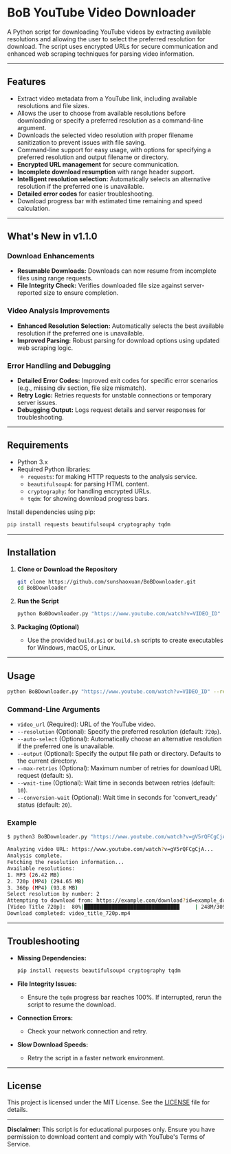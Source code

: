 # BoB YouTube Video Downloader

A Python script for downloading YouTube videos by extracting available resolutions and allowing the user to select the preferred resolution for download. The script uses encrypted URLs for secure communication and enhanced web scraping techniques for parsing video information.

---

## Features

- Extract video metadata from a YouTube link, including available resolutions and file sizes.
- Allows the user to choose from available resolutions before downloading or specify a preferred resolution as a command-line argument.
- Downloads the selected video resolution with proper filename sanitization to prevent issues with file saving.
- Command-line support for easy usage, with options for specifying a preferred resolution and output filename or directory.
- **Encrypted URL management** for secure communication.
- **Incomplete download resumption** with range header support.
- **Intelligent resolution selection:** Automatically selects an alternative resolution if the preferred one is unavailable.
- **Detailed error codes** for easier troubleshooting.
- Download progress bar with estimated time remaining and speed calculation.

---

## What's New in v1.1.0

### Download Enhancements

- **Resumable Downloads:** Downloads can now resume from incomplete files using range requests.
- **File Integrity Check:** Verifies downloaded file size against server-reported size to ensure completion.

### Video Analysis Improvements

- **Enhanced Resolution Selection:** Automatically selects the best available resolution if the preferred one is unavailable.
- **Improved Parsing:** Robust parsing for download options using updated web scraping logic.

### Error Handling and Debugging

- **Detailed Error Codes:** Improved exit codes for specific error scenarios (e.g., missing div section, file size mismatch).
- **Retry Logic:** Retries requests for unstable connections or temporary server issues.
- **Debugging Output:** Logs request details and server responses for troubleshooting.

---

## Requirements

- Python 3.x
- Required Python libraries:
  - `requests`: for making HTTP requests to the analysis service.
  - `beautifulsoup4`: for parsing HTML content.
  - `cryptography`: for handling encrypted URLs.
  - `tqdm`: for showing download progress bars.

Install dependencies using pip:

```sh
pip install requests beautifulsoup4 cryptography tqdm
```

---

## Installation

1. **Clone or Download the Repository**

   ```sh
   git clone https://github.com/sunshaoxuan/BoBDownloader.git
   cd BoBDownloader
   ```

2. **Run the Script**

   ```sh
   python BoBDownloader.py "https://www.youtube.com/watch?v=VIDEO_ID" --resolution 720p --output "path/to/output/file.mp4"
   ```

3. **Packaging (Optional)**

   - Use the provided `build.ps1` or `build.sh` scripts to create executables for Windows, macOS, or Linux.

---

## Usage

```sh
python BoBDownloader.py "https://www.youtube.com/watch?v=VIDEO_ID" --resolution 720p --auto-select --output "path/to/output/file.mp4"
```

### Command-Line Arguments

- `video_url` (Required): URL of the YouTube video.
- `--resolution` (Optional): Specify the preferred resolution (default: `720p`).
- `--auto-select` (Optional): Automatically choose an alternative resolution if the preferred one is unavailable.
- `--output` (Optional): Specify the output file path or directory. Defaults to the current directory.
- `--max-retries` (Optional): Maximum number of retries for download URL request (default: `5`).
- `--wait-time` (Optional): Wait time in seconds between retries (default: `10`).
- `--conversion-wait` (Optional): Wait time in seconds for 'convert_ready' status (default: `20`).

### Example

```sh
$ python3 BoBDownloader.py "https://www.youtube.com/watch?v=gV5rQFCgCjA" --resolution 720p --auto-select

Analyzing video URL: https://www.youtube.com/watch?v=gV5rQFCgCjA...
Analysis complete.
Fetching the resolution information...
Available resolutions:
1. MP3 (26.42 MB)
2. 720p (MP4) (294.65 MB)
3. 360p (MP4) (93.8 MB)
Select resolution by number: 2
Attempting to download from: https://example.com/download?id=example_download_id
[Video Title 720p]:  80%|███████████████████████████████     | 248M/309M [13:12<01:20, 1.25MB/s]
Download completed: video_title_720p.mp4
```

---

## Troubleshooting

- **Missing Dependencies:**

  ```sh
  pip install requests beautifulsoup4 cryptography tqdm
  ```

- **File Integrity Issues:**
  - Ensure the `tqdm` progress bar reaches 100%. If interrupted, rerun the script to resume the download.

- **Connection Errors:**
  - Check your network connection and retry.

- **Slow Download Speeds:**
  - Retry the script in a faster network environment.

---

## License

This project is licensed under the MIT License. See the [LICENSE](LICENSE) file for details.

---

**Disclaimer:** This script is for educational purposes only. Ensure you have permission to download content and comply with YouTube's Terms of Service.
